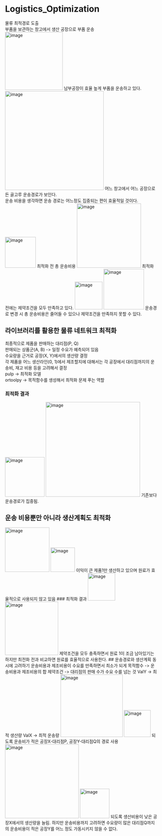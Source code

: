 # Logistics_Optimization
물류 최적경로 도출  
부품을 보관하는 창고에서 생산 공장으로 부품 운송  
<img width="190" alt="image" src="https://user-images.githubusercontent.com/24906028/179396261-bf14a71d-c242-4a34-8a69-46c79ad835b6.png">
남부공장이 효율 높게 부품을 운송하고 있다.  
<img width="325" alt="image" src="https://user-images.githubusercontent.com/24906028/179396356-21f4fecd-383f-4653-96d0-c6ad86bac18e.png">
어느 창고에서 어느 공장으로든 골고루 운송경로가 보인다.  
운송 비용을 생각하면 운송 경로는 어느정도 집중되는 편이 효율적일 것이다.  
<img width="101" alt="image" src="https://user-images.githubusercontent.com/24906028/179396453-eb961d8d-1587-4a5f-ac40-183d6cc204d0.png">
최적화 전 총 운송비용
<img width="211" alt="image" src="https://user-images.githubusercontent.com/24906028/179396580-f0b62741-79ca-4ae2-8365-7e51aa4118bb.png">
최적화 전에는 제약조건을 모두 만족하고 있다.
<img width="91" alt="image" src="https://user-images.githubusercontent.com/24906028/179396631-f6e48f01-9b6d-47ab-a09d-63cd5d9d5157.png">
<img width="133" alt="image" src="https://user-images.githubusercontent.com/24906028/179396607-8affb6d9-f222-49e3-8b29-6760249739a4.png">
운송경로 변경 시 총 운송비용은 줄어들 수 있으나 제약조건을 만족하지 못할 수 있다.

## 라이브러리를 활용한 물류 네트워크 최적화
최종적으로 제품을 판매하는 대리점(P, Q)  
판매되는 상품군(A, B) -> 일정 수요가 예측되어 있음  
수요량을 근거로 공장(X, Y)에서의 생산량 결정  
각 제품을 어느 생산라인(0, 1)에서 제조할지에 대해서는 각 공장에서 대리점까지의 운송비, 재고 비용 등을 고려해서 결정  
pulp -> 최적화 모델  
ortoolpy -> 목적함수를 생성해서 최적화 문제 푸는 역할  
### 최적화 결과
<img width="130" alt="image" src="https://user-images.githubusercontent.com/24906028/179397141-e31aabaf-65c0-4672-854c-31b6c60bc526.png">
<img width="311" alt="image" src="https://user-images.githubusercontent.com/24906028/179397161-103e01e4-af2a-431b-849f-008ba4e933d3.png">
기존보다 운송경로가 집중됨.  

## 운송 비용뿐만 아니라 생산계획도 최적화
<img width="146" alt="image" src="https://user-images.githubusercontent.com/24906028/179397283-afcda075-10c9-4050-8f2a-4362476da0fa.png">
<img width="80" alt="image" src="https://user-images.githubusercontent.com/24906028/179397356-f038ecfe-b4c3-4265-908a-a19b5a4827b7.png">
이익이 큰 제품1만 생산하고 있으며 원료가 효율적으로 사용되지 않고 있음
### 최적화 결과
<img width="90" alt="image" src="https://user-images.githubusercontent.com/24906028/179397373-bcf5e03d-0f69-4d3f-bf0a-316da654a9de.png">
<img width="175" alt="image" src="https://user-images.githubusercontent.com/24906028/179397386-3f2f9b72-26c7-4bfb-b0e8-f9e0d97973be.png">
제약조건을 모두 충족하면서 원료 1이 조금 남아있기는 하지만 최전화 전과 비교하면 원료를 효율적으로 사용한다.
## 운송경로와 생산계획 동시에 고려하기
운송비용과 제조비용이 수요를 만족하면서 최소가 되게  
목적함수 -> 운송비용과 제조비용의 합  
제약조건 -> 대리점의 판매 수가 수요 수를 넘는 것  
ValY -> 최적 생산량  
ValX -> 최적 운송량
<img width="205" alt="image" src="https://user-images.githubusercontent.com/24906028/179397612-c7546162-a17a-4e54-8bfb-f2e059c2808c.png">
<img width="88" alt="image" src="https://user-images.githubusercontent.com/24906028/179397623-ca9bed95-74ef-49cd-a16c-81ce0e2dd2ee.png">
되도록 운송비가 적은 공장X-대리점P, 공장Y-대리점Q의 경로 사용
<img width="243" alt="image" src="https://user-images.githubusercontent.com/24906028/179397634-de2bbc02-f790-45bf-a5b2-1c870dc76e5b.png">
<img width="97" alt="image" src="https://user-images.githubusercontent.com/24906028/179397643-23dddbe4-df28-4728-9517-6a78500fdf35.png">
되도록 생산비용이 낮은 공장X에서의 생산량을 늘림. 하지만 운송비용까지 고려하면 수요량이 많은 대리점Q까지의 운송비용이 적은 공장Y를 어느 정도 가동시키지 않을 수 없다.
